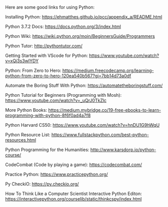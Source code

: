 
Here are some good links for using Python:

Installing Python:
https://ehmatthes.github.io/pcc/appendix_a/README.html

Python 3.7.2 Docs:
https://docs.python.org/3/index.html

Python Wiki:
https://wiki.python.org/moin/BeginnersGuide/Programmers

Python Tutor:
http://pythontutor.com/

Getting Started with VScode for Python:
https://www.youtube.com/watch?v=xQj3s3wIYDY

Python: From Zero to Hero:
https://medium.freecodecamp.org/learning-python-from-zero-to-hero-120ea540b567?gi=7bb14d73a0df

Automate the Boring Stuff With Python:
https://automatetheboringstuff.com/

Python Tutorial for Beginners (Programming with Mosh):
https://www.youtube.com/watch?v=_uQrJ0TkZlc

More Python Books: 
https://medium.mybridge.co/19-free-ebooks-to-learn-programming-with-python-8f6f0ad4a7f8

Python Harvard CS50:
https://www.youtube.com/watch?v=hnDU1G9hWqU

Python Resource List:
https://www.fullstackpython.com/best-python-resources.html

Python Programming for the Humanities: 
http://www.karsdorp.io/python-course/

CodeCombat (Code by playing a game):
https://codecombat.com/

Practice Python:
https://www.practicepython.org/

Py CheckiO:
https://py.checkio.org/

How To Think Like a Computer Scientist Interactive Python Editon:
https://interactivepython.org/courselib/static/thinkcspy/index.html



